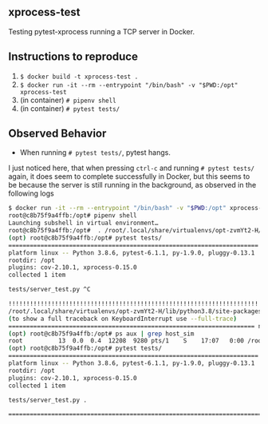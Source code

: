 ## xprocess-test

Testing pytest-xprocess running a TCP server in Docker.

## Instructions to reproduce

1. `$ docker build -t xprocess-test .`
2. `$ docker run -it --rm --entrypoint "/bin/bash" -v "$PWD:/opt" xprocess-test`
3. (in container) `# pipenv shell`
4. (in container) `# pytest tests/`

## Observed Behavior

 - When running `# pytest tests/`, pytest hangs.

I just noticed here, that when pressing `ctrl-c` and running `# pytest tests/` again, it does seem to complete successfully in Docker, but this seems to be because the server is still running in the background, as observed in the following logs

```bash
$ docker run -it --rm --entrypoint "/bin/bash" -v "$PWD:/opt" xprocess-test
root@c8b75f9a4ffb:/opt# pipenv shell
Launching subshell in virtual environment…
root@c8b75f9a4ffb:/opt#  . /root/.local/share/virtualenvs/opt-zvmYt2-H/bin/activate
(opt) root@c8b75f9a4ffb:/opt# pytest tests/
====================================================================== test session starts =======================================================================
platform linux -- Python 3.8.6, pytest-6.1.1, py-1.9.0, pluggy-0.13.1
rootdir: /opt
plugins: cov-2.10.1, xprocess-0.15.0
collected 1 item

tests/server_test.py ^C

!!!!!!!!!!!!!!!!!!!!!!!!!!!!!!!!!!!!!!!!!!!!!!!!!!!!!!!!!!!!!!!!!!!!!!! KeyboardInterrupt !!!!!!!!!!!!!!!!!!!!!!!!!!!!!!!!!!!!!!!!!!!!!!!!!!!!!!!!!!!!!!!!!!!!!!!!
/root/.local/share/virtualenvs/opt-zvmYt2-H/lib/python3.8/site-packages/xprocess.py:215: KeyboardInterrupt
(to show a full traceback on KeyboardInterrupt use --full-trace)
===================================================================== no tests ran in 37.67s =====================================================================
(opt) root@c8b75f9a4ffb:/opt# ps aux | grep host_sim
root          13  0.0  0.4  12208  9280 pts/1    S    17:07   0:00 /root/.local/share/virtualenvs/opt-zvmYt2-H/bin/python -m xprocess_test.host_sim
(opt) root@c8b75f9a4ffb:/opt# pytest tests/
====================================================================== test session starts =======================================================================
platform linux -- Python 3.8.6, pytest-6.1.1, py-1.9.0, pluggy-0.13.1
rootdir: /opt
plugins: cov-2.10.1, xprocess-0.15.0
collected 1 item

tests/server_test.py .                                                                                                                                     [100%]

======================================================================= 1 passed in 0.02s ========================================================================
```
